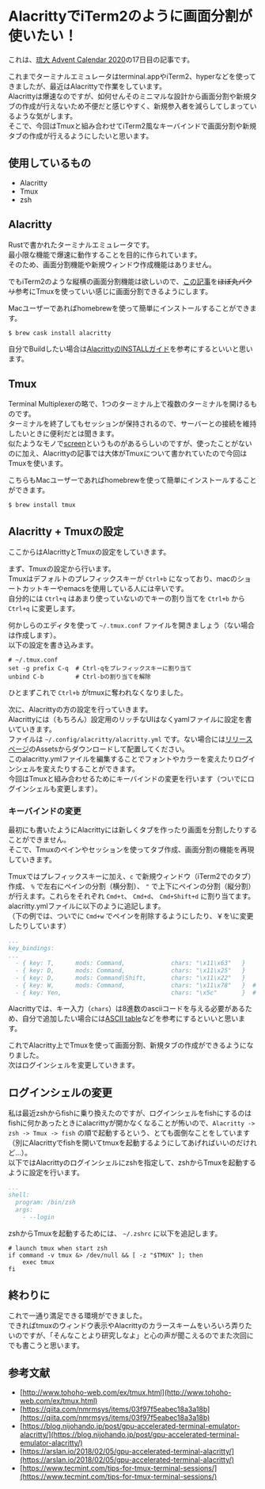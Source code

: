# AlacrittyでiTerm2のように画面分割が使いたい！
これは、[琉大 Advent Calendar 2020](https://adventar.org/calendars/5231)の17日目の記事です。

これまでターミナルエミュレータはterminal.appやiTerm2、hyperなどを使ってきましたが、最近はAlacrittyで作業をしています。  
Alacrittyは爆速なのですが、如何せんそのミニマルな設計から画面分割や新規タブの作成が行えないため不便だと感じやすく、新規参入者を減らしてしまっているような気がします。  
そこで、今回はTmuxと組み合わせてiTerm2風なキーバインドで画面分割や新規タブの作成が行えるようにしたいと思います。


## 使用しているもの
- Alacritty
- Tmux
- zsh

## Alacritty
Rustで書かれたターミナルエミュレータです。  
最小限な機能で爆速に動作することを目的に作られています。  
そのため、画面分割機能や新規ウィンドウ作成機能はありません。  

でもiTerm2のような縦横の画面分割機能は欲しいので、[この記事](https://arslan.io/2018/02/05/gpu-accelerated-terminal-alacritty/)を~~ほぼ丸パクリ~~参考にTmuxを使っていい感じに画面分割できるようにします。

Macユーザーであればhomebrewを使って簡単にインストールすることができます。

```shell
$ brew cask install alacritty
```

自分でBuildしたい場合は[AlacrittyのINSTALLガイド](https://github.com/alacritty/alacritty/blob/master/INSTALL.md)を参考にするといいと思います。

## Tmux
Terminal Multiplexerの略で、1つのターミナル上で複数のターミナルを開けるものです。  
ターミナルを終了してもセッションが保持されるので、サーバーとの接続を維持したいときに便利だとは聞きます。  
似たようなモノで[screen](https://www.gnu.org/software/screen/)というものがあるらしいのですが、使ったことがないのに加え、Alacrittyの記事では大体がTmuxについて書かれていたので今回はTmuxを使います。

こちらもMacユーザーであればhomebrewを使って簡単にインストールすることができます。

```shell
$ brew install tmux
```

## Alacritty + Tmuxの設定
ここからはAlacrittyとTmuxの設定をしていきます。

まず、Tmuxの設定から行います。  
Tmuxはデフォルトのプレフィックスキーが `Ctrl+b` になっており、macのショートカットキーやemacsを使用している人には辛いです。  
自分的には `Ctrl+q` はあまり使っていないのでキーの割り当てを `Ctrl+b` から `Ctrl+q` に変更します。

何かしらのエディタを使って `~/.tmux.conf` ファイルを開きましょう（ない場合は作成します）。  
以下の設定を書き込みます。

```
# ~/.tmux.conf
set -g prefix C-q  # Ctrl-qをプレフィックスキーに割り当て
unbind C-b         # Ctrl-bの割り当てを解除
```
ひとまずこれで `Ctrl+b` がtmuxに奪われなくなりました。

次に、Alacrittyの方の設定を行っていきます。  
Alacrittyには（もちろん）設定用のリッチなUIはなくyamlファイルに設定を書いていきます。  
ファイルは `~/.config/alacritty/alacritty.yml` です。ない場合には[リリースページ](https://github.com/alacritty/alacritty/releases)のAssetsからダウンロードして配置してください。  
このalacritty.ymlファイルを編集することでフォントやカラーを変えたりログインシェルを変えたりすることができます。  
今回はTmuxと組み合わせるためにキーバインドの変更を行います（ついでにログインシェルも変更します）。

### キーバインドの変更
最初にも書いたようにAlacrittyには新しくタブを作ったり画面を分割したりすることができません。  
そこで、Tmuxのペインやセッションを使ってタブ作成、画面分割の機能を再現していきます。  

Tmuxではプレフィックスキーに加え、`c` で新規ウィンドウ（iTerm2でのタブ）作成、 `%` で左右にペインの分割（横分割）、 `"` で上下にペインの分割（縦分割）が行えます。これらをそれぞれ `Cmd+t`、 `Cmd+d`、 `Cmd+Shift+d` に割り当てます。  
alacritty.ymlファイルに以下のように追記します。  
（下の例では、ついでに `Cmd+w` でペインを削除するようにしたり、￥を\に変更したりしています）

```yml
...
key_bindings:
...
  - { key: T,      mods: Command,             chars: "\x11\x63"   }
  - { key: D,      mods: Command,             chars: "\x11\x25"   }
  - { key: D,      mods: Command|Shift,       chars: "\x11\x22"   }
  - { key: W,      mods: Command,             chars: "\x11\x78"   }  # Cmd+wでペインを削除する
  - { key: Yen,                               chars: "\x5c"       }  # ¥を\に変更
```
Alacrittyでは、キー入力（`chars`）は8進数のasciiコードを与える必要があるため、自分で追加したい場合には[ASCII table](https://www.ascii-code.com/)などを参考にするといいと思います。

これでAlacritty上でTmuxを使って画面分割、新規タブの作成ができるようになりました。  
次はログインシェルを変更していきます。

## ログインシェルの変更
私は最近zshからfishに乗り換えたのですが、ログインシェルをfishにするのはfishに何かあったときにalacrittyが開かなくなることが怖いので、`Alacritty -> zsh -> Tmux -> fish` の順で起動するという、とても面倒なことをしています（別にAlacrittyでfishを開いてtmuxを起動するようにしてあげればいいのだけれど...）。  
以下ではAlacrittyのログインシェルにzshを指定して、zshからTmuxを起動するように設定を行います。

```yml
...
shell:
  program: /bin/zsh
  args:
    - --login
```

zshからTmuxを起動するためには、 `~/.zshrc` に以下を追記します。

```shell
# launch tmux when start zsh
if command -v tmux &> /dev/null && [ -z "$TMUX" ]; then
    exec tmux
fi
```

## 終わりに
これで一通り満足できる環境ができました。  
できればtmuxのウィンドウ表示やAlacrittyのカラースキームをいろいろ弄りたいのですが、「そんなことより研究しなよ」と心の声が聞こえるのでまた次回にでも書こうと思います。

## 参考文献
- [http://www.tohoho-web.com/ex/tmux.html](http://www.tohoho-web.com/ex/tmux.html)
- [https://qiita.com/nmrmsys/items/03f97f5eabec18a3a18b](https://qiita.com/nmrmsys/items/03f97f5eabec18a3a18b)
- [https://blog.nijohando.jp/post/gpu-accelerated-terminal-emulator-alacritty/](https://blog.nijohando.jp/post/gpu-accelerated-terminal-emulator-alacritty/)
- [https://arslan.io/2018/02/05/gpu-accelerated-terminal-alacritty/](https://arslan.io/2018/02/05/gpu-accelerated-terminal-alacritty/)
- [https://www.tecmint.com/tips-for-tmux-terminal-sessions/](https://www.tecmint.com/tips-for-tmux-terminal-sessions/)
